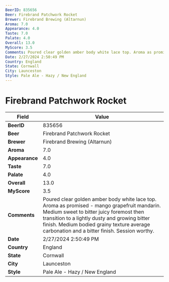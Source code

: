```yaml
---
BeerID: 835656
Beer: Firebrand Patchwork Rocket
Brewer: Firebrand Brewing (Altarnun)
Aroma: 7.0
Appearance: 4.0
Taste: 7.0
Palate: 4.0
Overall: 13.0
MyScore: 3.5
Comments: Poured clear golden amber body white lace top. Aroma as promised - mango grapefruit mandarin. Medium sweet to bitter juicy foremost then transition to a lightly dusty and growing bitter finish. Medium bodied grainy texture average carbonation and a bitter finish. Session worthy.
Date: 2/27/2024 2:50:49 PM
Country: England
State: Cornwall
City: Launceston
Style: Pale Ale - Hazy / New England
---
```


# Firebrand Patchwork Rocket

| Field         | Value |
|---------------|-------|
| **BeerID** | 835656 |
| **Beer** | Firebrand Patchwork Rocket |
| **Brewer** | Firebrand Brewing (Altarnun) |
| **Aroma** | 7.0 |
| **Appearance** | 4.0 |
| **Taste** | 7.0 |
| **Palate** | 4.0 |
| **Overall** | 13.0 |
| **MyScore** | 3.5 |
| **Comments** | Poured clear golden amber body white lace top. Aroma as promised - mango grapefruit mandarin. Medium sweet to bitter juicy foremost then transition to a lightly dusty and growing bitter finish. Medium bodied grainy texture average carbonation and a bitter finish. Session worthy. |
| **Date** | 2/27/2024 2:50:49 PM |
| **Country** | England |
| **State** | Cornwall |
| **City** | Launceston |
| **Style** | Pale Ale - Hazy / New England |
